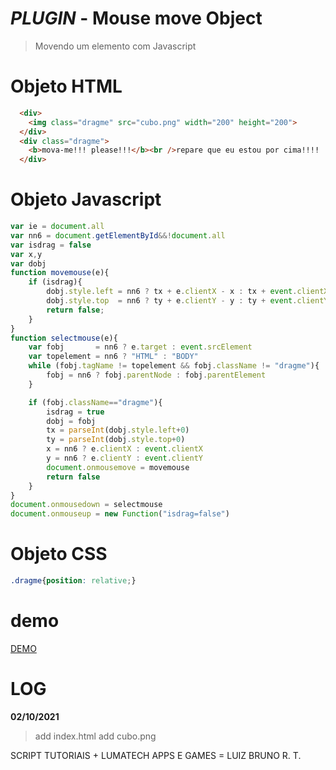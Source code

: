 # *PLUGIN* - Mouse move Object
> Movendo um elemento com Javascript

# Objeto HTML
```html
  <div>
    <img class="dragme" src="cubo.png" width="200" height="200">
  </div>
  <div class="dragme">
    <b>mova-me!!! please!!!</b><br />repare que eu estou por cima!!!!
  </div>
```

# Objeto Javascript
```javascript
var ie = document.all
var nn6 = document.getElementById&&!document.all
var isdrag = false
var x,y
var dobj
function movemouse(e){
    if (isdrag){
        dobj.style.left = nn6 ? tx + e.clientX - x : tx + event.clientX - x
        dobj.style.top  = nn6 ? ty + e.clientY - y : ty + event.clientY - y
        return false;
    }
}
function selectmouse(e){
    var fobj       = nn6 ? e.target : event.srcElement
    var topelement = nn6 ? "HTML" : "BODY"
    while (fobj.tagName != topelement && fobj.className != "dragme"){
        fobj = nn6 ? fobj.parentNode : fobj.parentElement
    }

    if (fobj.className=="dragme"){
        isdrag = true
        dobj = fobj
        tx = parseInt(dobj.style.left+0)
        ty = parseInt(dobj.style.top+0)
        x = nn6 ? e.clientX : event.clientX
        y = nn6 ? e.clientY : event.clientY
        document.onmousemove = movemouse
        return false
    }
}
document.onmousedown = selectmouse
document.onmouseup = new Function("isdrag=false")
```
# Objeto CSS
```css
.dragme{position: relative;}
```

# demo
[DEMO](https://code.sololearn.com/W55sL5aweC1s)

# LOG

**02/10/2021**
> add index.html
> add cubo.png



SCRIPT TUTORIAIS + LUMATECH APPS E GAMES = LUIZ BRUNO R. T.
